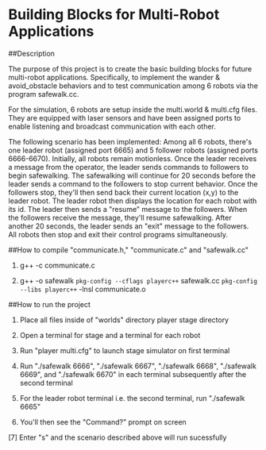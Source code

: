 # Building Blocks for Multi-Robot Applications

##Description

   The purpose of this project is to create the basic building blocks for future 
   multi-robot applications. Specifically, to implement the wander & 
   avoid_obstacle behaviors and to test communication among 6 robots via the
   program safewalk.cc.
   
   For the simulation, 6 robots are setup inside the multi.world & multi.cfg files. 
   They are equipped with laser sensors and have been assigned ports to enable
   listening and broadcast communication with each other.
   
   The following scenario has been implemented: Among all 6 robots, there's one
   leader robot (assigned port 6665) and 5 follower robots (assigned ports 6666-6670).
   Initially, all robots remain motionless. Once the leader receives a message from
   the operator, the leader sends commands to followers to begin safewalking. The
   safewalking will continue for 20 seconds before the leader sends a command to the
   followers to stop current behavior. Once the followers stop, they'll then send 
   back their current location (x,y) to the leader robot. The leader robot then 
   displays the location for each robot with its id. The leader then sends a 
   "resume" message to the followers. When the followers receive the message, they'll
   resume safewalking. After another 20 seconds, the leader sends an "exit" message
   to the followers. All robots then stop and exit their control programs simultaneously.
   

##How to compile "communicate.h," "communicate.c" and "safewalk.cc"

1. g++ -c communicate.c

2. g++ -o safewalk `pkg-config --cflags playerc++` safewalk.cc `pkg-config --libs playerc++` -lnsl communicate.o

##How to run the project

1. Place all files inside of "worlds" directory player stage directory

2. Open a terminal for stage and a terminal for each robot

3. Run "player multi.cfg" to launch stage simulator on first terminal

4. Run "./safewalk 6666", "./safewalk 6667", "./safewalk 6668",
    "./safewalk 6669", and "./safewalk 6670" in each terminal
    subsequently after the second terminal
    
5. For the leader robot terminal i.e. the second terminal, run
    "./safewalk 6665"
    
6. You'll then see the "Command?" prompt on screen

[7] Enter "s" and the scenario described above will run sucessfully     




